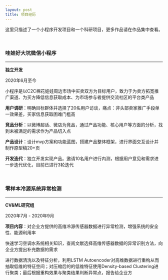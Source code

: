 ```yaml
---
layout: post
title: 项目经历
---
```


这里只描述了一个小程序开发项目和一个科研项目，更多作品请在作品集中查看。

<br/>

### **哇娃好大坑微信小程序**
---

**独立开发**

2020年6月至今

小程序是以C2C棉花娃娃周边市场中买卖双方为目标用户，致力于为卖方拓宽推广渠道、为买方降低信息获取成本、为市场参与者提供交流社区的平台类产品

**用户调研**：明确目标群体并选择了20名用户访谈，痛点：非头部卖家推广手段单一效果差，买家信息获取困难门槛高

**竞品分析**：以微博超话、微店为竞品，通过产品功能、核心用户等方面的分析，找到未被满足的需求作为产品切入点

**产品设计**：设计mvp方案和功能蓝图，搭建产品整体框架，进行界面交互设计并制作原型稿20+页

**开发迭代**：独立开发实现产品。邀请10名用户进行内测，根据用户意见和需求进一步迭代优化，目前已进行3轮迭代

<br/>

### **零样本冷源系统异常检测**
---

**CV&ML研究组**

2020年7月 - 2020年9月

**项目内容**：对企业方提供的高维冷源传感器数据进行异常检测，增强系统的安全性、能源利用率

快速学习空调水系统相关知识，查阅文献选择高维传感器数据的异常识别方法，向企业方提出补充数据的需求

进行数据清洗以及特征分析，利用LSTM Autoencoder对高维数据进行重构从而抽取低维的特征空间；对压缩后的的低维特征使用Density-based Clustering进行聚类；最后根据重构效果与聚类结果判断异常点，报告给企业方

<br/>
<br/>